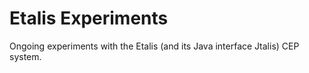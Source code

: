 # Etalis Experiments #

Ongoing experiments with the Etalis (and its Java interface Jtalis) CEP system.